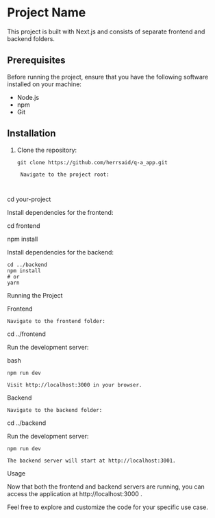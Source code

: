 # Project Name

This project is built with Next.js and consists of separate frontend and backend folders.

## Prerequisites

Before running the project, ensure that you have the following software installed on your machine:

- Node.js
- npm
- Git

## Installation

1. Clone the repository:

   ```
   git clone https://github.com/herrsaid/q-a_app.git

    Navigate to the project root:

    

cd your-project

Install dependencies for the frontend:



cd frontend

npm install

Install dependencies for the backend:



    cd ../backend
    npm install
    # or
    yarn

Running the Project

Frontend

    Navigate to the frontend folder:

    

cd ../frontend

Run the development server:

bash

    npm run dev

    Visit http://localhost:3000 in your browser.

Backend

    Navigate to the backend folder:

    

cd ../backend

Run the development server:

    npm run dev

    The backend server will start at http://localhost:3001.

Usage

Now that both the frontend and backend servers are running, you can access the application at http://localhost:3000 .

Feel free to explore and customize the code for your specific use case.